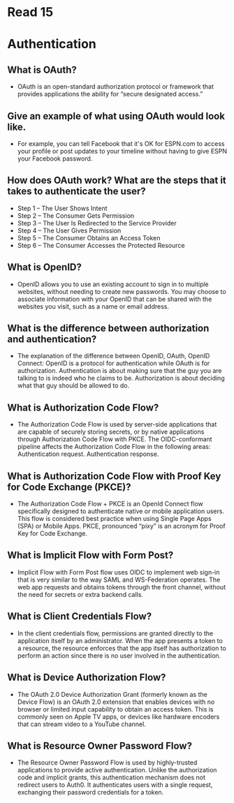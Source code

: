 # Read 15

# Authentication

## What is OAuth?

- OAuth is an open-standard authorization protocol or framework that provides applications the ability for “secure designated access.”

## Give an example of what using OAuth would look like.

- For example, you can tell Facebook that it's OK for ESPN.com to access your profile or post updates to your timeline without having to give ESPN your Facebook password.

## How does OAuth work? What are the steps that it takes to authenticate the user?

- Step 1 – The User Shows Intent
- Step 2 – The Consumer Gets Permission
- Step 3 – The User Is Redirected to the Service Provider
- Step 4 – The User Gives Permission
- Step 5 – The Consumer Obtains an Access Token
- Step 6 – The Consumer Accesses the Protected Resource

## What is OpenID?

- OpenID allows you to use an existing account to sign in to multiple websites, without needing to create new passwords. You may choose to associate information with your OpenID that can be shared with the websites you visit, such as a name or email address.

## What is the difference between authorization and authentication?

- The explanation of the difference between OpenID, OAuth, OpenID Connect: OpenID is a protocol for authentication while OAuth is for authorization. Authentication is about making sure that the guy you are talking to is indeed who he claims to be. Authorization is about deciding what that guy should be allowed to do.

## What is Authorization Code Flow?

- The Authorization Code Flow is used by server-side applications that are capable of securely storing secrets, or by native applications through Authorization Code Flow with PKCE. The OIDC-conformant pipeline affects the Authorization Code Flow in the following areas: Authentication request. Authentication response.

## What is Authorization Code Flow with Proof Key for Code Exchange (PKCE)?

- The Authorization Code Flow + PKCE is an OpenId Connect flow specifically designed to authenticate native or mobile application users. This flow is considered best practice when using Single Page Apps (SPA) or Mobile Apps. PKCE, pronounced “pixy” is an acronym for Proof Key for Code Exchange.

## What is Implicit Flow with Form Post?

- Implicit Flow with Form Post flow uses OIDC to implement web sign-in that is very similar to the way SAML and WS-Federation operates. The web app requests and obtains tokens through the front channel, without the need for secrets or extra backend calls.

## What is Client Credentials Flow?

- In the client credentials flow, permissions are granted directly to the application itself by an administrator. When the app presents a token to a resource, the resource enforces that the app itself has authorization to perform an action since there is no user involved in the authentication.

## What is Device Authorization Flow?

- The OAuth 2.0 Device Authorization Grant (formerly known as the Device Flow) is an OAuth 2.0 extension that enables devices with no browser or limited input capability to obtain an access token. This is commonly seen on Apple TV apps, or devices like hardware encoders that can stream video to a YouTube channel.

## What is Resource Owner Password Flow?

- The Resource Owner Password Flow is used by highly-trusted applications to provide active authentication. Unlike the authorization code and implicit grants, this authentication mechanism does not redirect users to Auth0. It authenticates users with a single request, exchanging their password credentials for a token.
